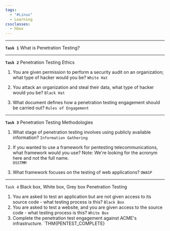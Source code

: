 ```yaml
---
tags:
  - "#Linux"
  - Learning
cssclasses:
  - hbox
---
```

---
**`Task 1`** What is Penetration Testing?

---
**`Task 2`** Penetration Testing Ethics

1. You are given permission to perform a security audit on an organization; what type of hacker would you be?
`White Hat`

2. You attack an organization and steal their data, what type of hacker would you be?
`Black Hat`

3. What document defines how a penetration testing engagement should be carried out?
`Rules of Engagement`

---
**`Task 3`** Penetration Testing Methodologies

1. What stage of penetration testing involves using publicly available information?
`Information Gathering`

2. If you wanted to use a framework for pentesting telecommunications, what framework would you use? Note: We're looking for the acronym here and not the full name.  
`OSSTMM`

3. What framework focuses on the testing of web applications?
`OWASP`

---
`Task 4` Black box, White box, Grey box Penetration Testing

1. You are asked to test an application but are not given access to its source code - what testing process is this?
`Black Box`
2. You are asked to test a website, and you are given access to the source code - what testing process is this?
`White Box`
3. Complete the penetration test engagement against ACME's infrastructure.
`THM{PENTEST_COMPLETE}